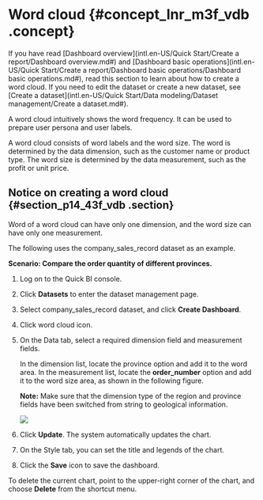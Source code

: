 # Word cloud {#concept_lnr_m3f_vdb .concept}

If you have read [Dashboard overview](intl.en-US/Quick Start/Create a report/Dashboard overview.md#) and [Dashboard basic operations](intl.en-US/Quick Start/Create a report/Dashboard basic operations/Dashboard basic operations.md#), read this section to learn about how to create a word cloud. If you need to edit the dataset or create a new dataset, see [Create a dataset](intl.en-US/Quick Start/Data modeling/Dataset management/Create a dataset.md#).

A word cloud intuitively shows the word frequency. It can be used to prepare user persona and user labels.

A word cloud consists of word labels and the word size. The word is determined by the data dimension, such as the customer name or product type. The word size is determined by the data measurement, such as the profit or unit price.

## Notice on creating a word cloud {#section_p14_43f_vdb .section}

Word of a word cloud can have only one dimension, and the word size can have only one measurement.

The following uses the company\_sales\_record dataset as an example.

**Scenario: Compare the order quantity of different provinces.**

1.  Log on to the Quick BI console.
2.  Click **Datasets** to enter the dataset management page.
3.  Select company\_sales\_record dataset, and click **Create Dashboard**.
4.  Click word cloud icon.
5.  On the Data tab, select a required dimension field and measurement fields.

    In the dimension list, locate the province option and add it to the word area. In the measurement list, locate the **order\_number** option and add it to the word size area, as shown in the following figure.

    **Note:** Make sure that the dimension type of the region and province fields have been switched from string to geological information.

    ![](http://static-aliyun-doc.oss-cn-hangzhou.aliyuncs.com/assets/img/9140/15332648311819_en-US.png)

6.  Click **Update**. The system automatically updates the chart.
7.  On the Style tab, you can set the title and legends of the chart.
8.  Click the **Save** icon to save the dashboard.

To delete the current chart, point to the upper-right corner of the chart, and choose **Delete** from the shortcut menu.

